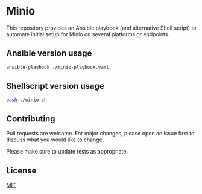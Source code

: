 # Minio

This repository provides an Ansible playbook (and alternative Shell script)
 to automate initial setup for Minio on several platforms or endpoints.

## Ansible version usage

```bash
ansible-playbook ./minio-playbook.yaml
```

## Shellscript version usage

```bash
bash ./minio.sh
```

## Contributing

Pull requests are welcome. For major changes, please open an issue first
to discuss what you would like to change.

Please make sure to update tests as appropriate.

## License

[MIT](https://choosealicense.com/licenses/mit/)
